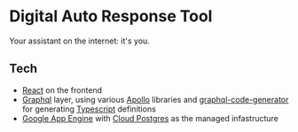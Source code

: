 # Digital Auto Response Tool

Your assistant on the internet: it's you.

## Tech

- [React] on the frontend
- [Graphql] layer, using various [Apollo] libraries and [graphql-code-generator] for generating [Typescript] definitions
- [Google App Engine] with [Cloud Postgres] as the managed infastructure

[react]: https://reactjs.org/ 'A JavaScript library for building user interfaces'
[graphql]: https://graphql.org/ 'A query language for your API'
[apollo]: https://www.apollographql.com/ 'Do Graphql right'
[graphql-code-generator]: https://graphql-code-generator.com/ 'Generate code from your GraphQL schema with a single function call'
[typescript]: https://www.typescriptlang.org/ 'JavaScript that scales'
[google app engine]: https://cloud.google.com/appengine/ 'Build highly scalable applications on a fully managed serverless platform'
[cloud postgres]: https://cloud.google.com/sql/docs/postgres/ 'Technically it is "Cloud SQL for PostgreSQL"'
